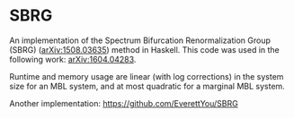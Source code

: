 # SBRG
An implementation of the Spectrum Bifurcation Renormalization Group (SBRG) ([arXiv:1508.03635](http://arxiv.org/abs/1508.03635)) method in Haskell. This code was used in the following work: [arXiv:1604.04283](http://arxiv.org/abs/1604.04283).

Runtime and memory usage are linear (with log corrections) in the system size for an MBL system, and at most quadratic for a marginal MBL system.

Another implementation: https://github.com/EverettYou/SBRG
